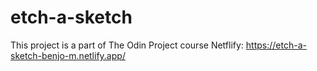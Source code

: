 # etch-a-sketch
This project is a part of The Odin Project course
Netflify: https://etch-a-sketch-benjo-m.netlify.app/
